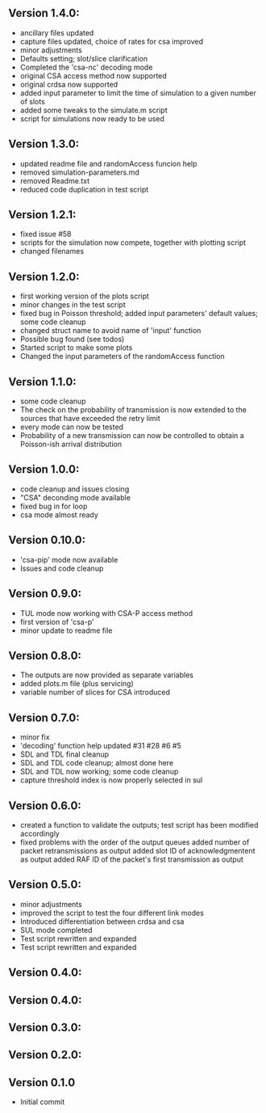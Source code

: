 ## Version 1.4.0:
 - ancillary files updated
 - capture files updated, choice of rates for csa improved
 - minor adjustments
 - Defaults setting; slot/slice clarification
 - Completed the 'csa-nc' decoding mode
 - original CSA access method now supported
 - original crdsa now supported
 - added input parameter to limit the time of simulation to a given number of slots
 - added some tweaks to the simulate.m script
 - script for simulations now ready to be used

## Version 1.3.0:
 - updated readme file and randomAccess funcion help
 - removed simulation-parameters.md
 - removed Readme.txt
 - reduced code duplication in test script

## Version 1.2.1:
 -  fixed issue #58
 - scripts for the simulation now compete, together with plotting script
 - changed filenames

## Version 1.2.0:
 - first working version of the plots script
 - minor changes in the test script
 - fixed bug in Poisson threshold; added input parameters' default values; some code cleanup
 - changed struct name to avoid name of 'input' function
 - Possible bug found (see todos)
 - Started script to make some plots
 - Changed the input parameters of the randomAccess function

## Version 1.1.0:
 - some code cleanup
 - The check on the probability of transmission is now extended to the sources that have exceeded the retry limit
 - every mode can now be tested
 - Probability of a new transmission can now be controlled to obtain a Poisson-ish arrival distribution

## Version 1.0.0:
 - code cleanup and issues closing
 - "CSA" deconding mode available
 - fixed bug in for loop
 - csa mode almost ready

## Version 0.10.0:
 - 'csa-pip' mode now available
 - Issues and code cleanup

## Version 0.9.0:
 - TUL mode now working with CSA-P access method
 - first version of 'csa-p'
 - minor update to readme file

## Version 0.8.0:
 - The outputs are now provided as separate variables
 - added plots.m file (plus servicing)
 - variable number of slices for CSA introduced

## Version 0.7.0:
 - minor fix
 - 'decoding' function help updated #31 #28 #6 #5
 - SDL and TDL final cleanup
 - SDL and TDL code cleanup; almost done here
 - SDL and TDL now working; some code cleanup
 - capture threshold index is now properly selected in sul

## Version 0.6.0:
 - created a function to validate the outputs; test script has been modified accordingly
 - fixed problems with the order of the output queues added number of packet retransmissions as output added slot ID of acknowledgmentent as output added RAF ID of the packet's first transmission as output

## Version 0.5.0:
 - minor adjustments
 - improved the script to test the four different link modes
 - Introduced differentiation between crdsa and csa
 - SUL mode completed
 - Test script rewritten and expanded
 - Test script rewritten and expanded

## Version 0.4.0:


## Version 0.4.0:


## Version 0.3.0:


## Version 0.2.0:


## Version 0.1.0
 - Initial commit

